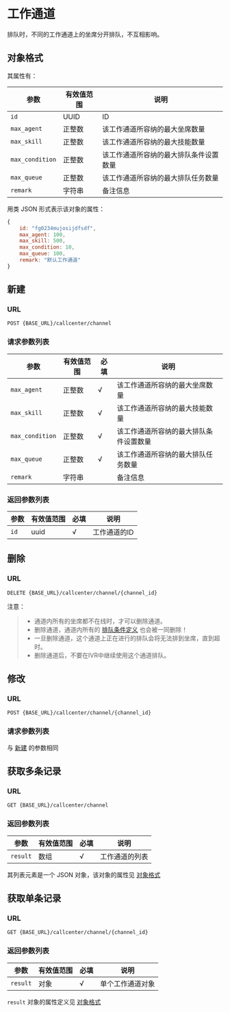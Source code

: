# 工作通道

<!-- toc -->

排队时，不同的工作通道上的坐席分开排队，不互相影响。

## 对象格式
其属性有：

参数                   | 有效值范围            | 说明
---------------------- | --------------------- | ----------------------------------------
`id`                   | UUID                  | ID
`max_agent`            | 正整数                | 该工作通道所容纳的最大坐席数量
`max_skill`            | 正整数                | 该工作通道所容纳的最大技能数量
`max_condition`        | 正整数                | 该工作通道所容纳的最大排队条件设置数量
`max_queue`            | 正整数                | 该工作通道所容纳的最大排队任务数量
`remark`               | 字符串                | 备注信息

用类 JSON 形式表示该对象的属性：

```js
{
    id: "fg0234mujosijdfsdf",
    max_agent: 100,
    max_skill: 500,
    max_condition: 10,
    max_queue: 100,
    remark: "默认工作通道"
}
```

## 新建

### URL
```
POST {BASE_URL}/callcenter/channel
```

### 请求参数列表

参数                   | 有效值范围            | 必填 | 说明
---------------------- | --------------------- | ---- | ----------------------------------------
`max_agent`            | 正整数                | √    | 该工作通道所容纳的最大坐席数量
`max_skill`            | 正整数                | √    | 该工作通道所容纳的最大技能数量
`max_condition`        | 正整数                | √    | 该工作通道所容纳的最大排队条件设置数量
`max_queue`            | 正整数                | √    | 该工作通道所容纳的最大排队任务数量
`remark`               | 字符串                |      | 备注信息

### 返回参数列表

参数                   | 有效值范围            | 必填 | 说明
---------------------- | --------------------- | ---- | ----------------------------------------
`id`                   | uuid                  | √    | 工作通道的ID

## 删除

### URL
```
DELETE {BASE_URL}/callcenter/channel/{channel_id}
```

注意：

> - 通道内所有的坐席都不在线时，才可以删除通道。
> - 删除通道，通道内所有的 [排队条件定义](condition.md) 也会被一同删除！
> - 一旦删除通道，这个通道上正在进行的排队会将无法排到坐席，直到超时。
> - 删除通道后，不要在IVR中继续使用这个通道排队。


## 修改

### URL
```
POST {BASE_URL}/callcenter/channel/{channel_id}
```

### 请求参数列表
与 [新建](#新建) 的参数相同

## 获取多条记录

### URL
```
GET {BASE_URL}/callcenter/channel
```

### 返回参数列表

参数                   | 有效值范围            | 必填 | 说明
---------------------- | --------------------- | ---- | ----------------------------------------
`result`               | 数组                  | √    | 工作通道的列表

其列表元素是一个 JSON 对象，该对象的属性见 [对象格式](#对象格式)

## 获取单条记录

### URL
```
GET {BASE_URL}/callcenter/channel/{channel_id}
```

### 返回参数列表

参数                   | 有效值范围            | 必填 | 说明
---------------------- | --------------------- | ---- | ----------------------------------------
`result`               | 对象                  | √    | 单个工作通道对象

`result` 对象的属性定义见 [对象格式](#对象格式)
